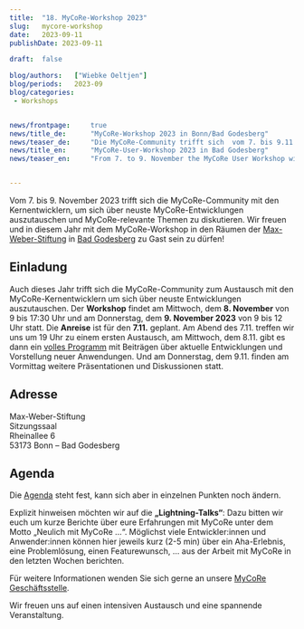 ```yaml
---
title:  "18. MyCoRe-Workshop 2023"
slug: 	mycore-workshop
date:   2023-09-11
publishDate: 2023-09-11

draft: 	false

blog/authors: 	["Wiebke Oeltjen"]
blog/periods: 	2023-09
blog/categories:
 - Workshops


news/frontpage: 	true
news/title_de: 		"MyCoRe-Workshop 2023 in Bonn/Bad Godesberg"
news/teaser_de: 	"Die MyCoRe-Community trifft sich  vom 7. bis 9.11.2023 in Bonn/Bad Godesberg."
news/title_en: 		"MyCoRe-User-Workshop 2023 in Bad Godesberg"
news/teaser_en:	 	"From 7. to 9. November the MyCoRe User Workshop will take place in Bonn/Bad Godesberg."


---
```

<p>
  Vom 7. bis 9. November 2023 trifft sich die MyCoRe-Community mit den Kernentwicklern, um sich über
  neuste MyCoRe-Entwicklungen auszutauschen und MyCoRe-relevante Themen zu diskutieren. Wir freuen und in diesem Jahr mit dem MyCoRe-Workshop in den Räumen der <a href="https://www.maxweberstiftung.de/">Max-Weber-Stiftung</a> in <a href="https://www.openstreetmap.org/way/170476770">Bad Godesberg</a> zu Gast sein zu dürfen!
</p>

<!--more--> 
<div>
  <h2>Einladung</h2>
  <p>
   Auch dieses Jahr trifft sich die MyCoRe-Community zum Austausch mit den MyCoRe-Kernentwicklern um sich über neuste Entwicklungen auszutauschen.
Der <strong>Workshop</strong> findet am Mittwoch, dem <strong>8. November</strong> von 9 bis 17:30 Uhr und am Donnerstag, dem <strong>9. November 2023</strong> von 9 bis 12 Uhr statt. Die <strong>Anreise</strong> ist für den <strong>7.11.</strong> geplant. Am Abend des 7.11. treffen wir uns um 19 Uhr zu einem ersten Austausch, am Mittwoch, dem 8.11. gibt es dann ein <a href="https://mycore.atlassian.net/wiki/external/NTdkMGNiNmUwNGYxNGVhZDk1OTU0NGMxZmI2YTc5Nzc" title="Agenda zum MyCoRe-Workshop 2023">volles Programm</a> mit Beiträgen über aktuelle Entwicklungen und Vorstellung neuer Anwendungen. Und am Donnerstag, dem 9.11. finden am Vormittag weitere Präsentationen und Diskussionen statt. 

  <h2>Adresse</h2>
  Max-Weber-Stiftung</br>
  Sitzungssaal </br>
  Rheinallee 6</br>
  53173 Bonn – Bad Godesberg
  
  <h2>Agenda</h2>
  Die <a href="https://mycore.atlassian.net/wiki/external/NTdkMGNiNmUwNGYxNGVhZDk1OTU0NGMxZmI2YTc5Nzc" title="Agenda zum MyCoRe-Workshop 2023">Agenda</a> steht fest, kann sich aber in einzelnen Punkten noch ändern.  
  
  Explizit hinweisen möchten wir auf die <strong>„Lightning-Talks“</strong>: Dazu bitten wir euch um kurze Berichte über eure Erfahrungen mit MyCoRe unter dem Motto „Neulich mit MyCoRe …“. Möglichst viele Entwickler:innen und Anwender:innen können hier jeweils kurz (2-5 min) über ein Aha-Erlebnis, eine Problemlösung, einen Featurewunsch, … aus der Arbeit mit MyCoRe in den letzten Wochen berichten. 


  Für weitere Informationen wenden Sie sich gerne an unsere <a href="{{< ref contact >}}">MyCoRe Geschäftsstelle</a>.

Wir freuen uns auf einen intensiven Austausch und eine spannende Veranstaltung.   
  </p>
</div>
